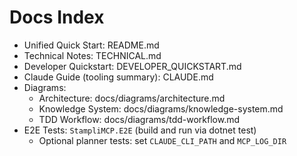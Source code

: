 # Docs Index

- Unified Quick Start: README.md
- Technical Notes: TECHNICAL.md
- Developer Quickstart: DEVELOPER_QUICKSTART.md
- Claude Guide (tooling summary): CLAUDE.md
- Diagrams:
  - Architecture: docs/diagrams/architecture.md
  - Knowledge System: docs/diagrams/knowledge-system.md
  - TDD Workflow: docs/diagrams/tdd-workflow.md
- E2E Tests: `StampliMCP.E2E` (build and run via dotnet test)
  - Optional planner tests: set `CLAUDE_CLI_PATH` and `MCP_LOG_DIR`

